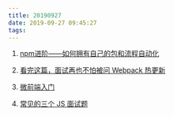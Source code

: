 ```yaml
---
title: 20190927
date: 2019-09-27 09:45:27
tags:
---
```


1. [npm进阶——如何拥有自己的包和流程自动化](https://juejin.im/post/5d8d679ef265da5b6a1688c2)

2. [看完这篇，面试再也不怕被问 Webpack 热更新](https://juejin.im/post/5d8b755fe51d45781332e919)

3. [微前端入门](https://juejin.im/post/5d8adb8ff265da5ba12cd173)

4. [常见的三个 JS 面试题](https://juejin.im/post/5d8bfef051882511f444f565)